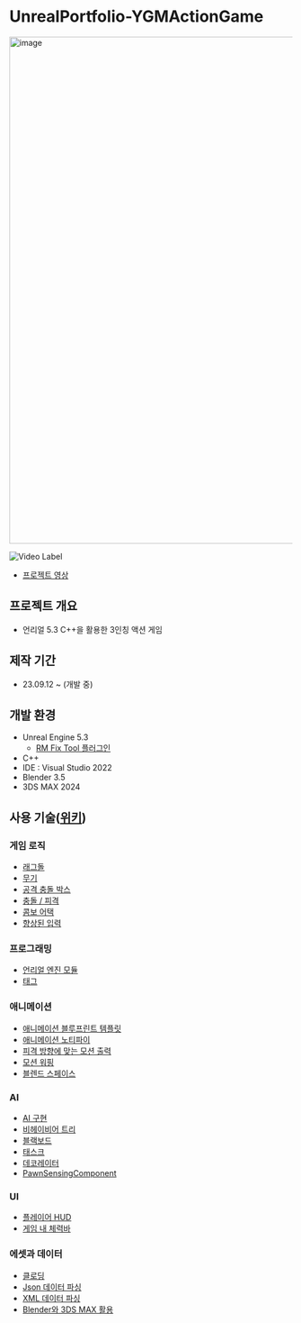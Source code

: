 # UnrealPortfolio-YGMActionGame

<img width="900" alt="image" src="https://github.com/huzi2/UnrealPortfolio-YGMActionGame/assets/31639085/ab44b0a7-cc73-4d0f-9c8c-d25691daf78a">

![Video Label](http://img.youtube.com/vi/9AO-G4ecnsI/0.jpg)

- [프로젝트 영상](https://youtu.be/9AO-G4ecnsI)

## 프로젝트 개요

- 언리얼 5.3 C++을 활용한 3인칭 액션 게임

## 제작 기간

- 23.09.12 ~ (개발 중)

## 개발 환경

- Unreal Engine 5.3
    - [RM Fix Tool 플러그인](https://www.unrealengine.com/marketplace/ko/product/rm-fix-tool)
- C++
- IDE : Visual Studio 2022
- Blender 3.5
- 3DS MAX 2024

## 사용 기술([위키](https://github.com/huzi2/UnrealPortfolio-YGMActionGame/wiki))

### 게임 로직
- [래그돌](https://github.com/huzi2/UnrealPortfolio-YGMActionGame/wiki/게임-로직#래그돌)
- [무기](https://github.com/huzi2/UnrealPortfolio-YGMActionGame/wiki/게임-로직#무기)
- [공격 충돌 박스](https://github.com/huzi2/UnrealPortfolio-YGMActionGame/wiki/게임-로직#공격-충돌-박스)
- [충돌 / 피격](https://github.com/huzi2/UnrealPortfolio-YGMActionGame/wiki/게임-로직#충돌--피격)
- [콤보 어택](https://github.com/huzi2/UnrealPortfolio-YGMActionGame/wiki/게임-로직#콤보-어택)
- [향상된 입력](https://github.com/huzi2/UnrealPortfolio-YGMActionGame/wiki/게임-로직#향상된-입력)

### 프로그래밍
- [언리얼 엔진 모듈](https://github.com/huzi2/UnrealPortfolio-YGMActionGame/wiki/프로그래밍#언리얼-엔진-모듈)
- [태그](https://github.com/huzi2/UnrealPortfolio-YGMActionGame/wiki/프로그래밍#태그)

### 애니메이션
- [애니메이션 블루프린트 템플릿](https://github.com/huzi2/UnrealPortfolio-YGMActionGame/wiki/애니메이션#애니메이션-블루프린트-템플릿)
- [애니메이션 노티파이](https://github.com/huzi2/UnrealPortfolio-YGMActionGame/wiki/애니메이션#애니메이션-노티파이)
- [피격 방향에 맞는 모션 출력](https://github.com/huzi2/UnrealPortfolio-YGMActionGame/wiki/애니메이션#피격-방향에-맞는-모션-출력)
- [모션 워핑](https://github.com/huzi2/UnrealPortfolio-YGMActionGame/wiki/애니메이션#모션-워핑)
- [블렌드 스페이스](https://github.com/huzi2/UnrealPortfolio-YGMActionGame/wiki/애니메이션#블렌드-스페이스)

### AI
- [AI 구현](https://github.com/huzi2/UnrealPortfolio-YGMActionGame/wiki/AI#AI-구현)
- [비헤이비어 트리](https://github.com/huzi2/UnrealPortfolio-YGMActionGame/wiki/AI#비헤이비어-트리)
- [블랙보드](https://github.com/huzi2/UnrealPortfolio-YGMActionGame/wiki/AI#블랙보드)
- [태스크](https://github.com/huzi2/UnrealPortfolio-YGMActionGame/wiki/AI#태스크)
- [데코레이터](https://github.com/huzi2/UnrealPortfolio-YGMActionGame/wiki/AI#데코레이터)
- [PawnSensingComponent](https://github.com/huzi2/UnrealPortfolio-YGMActionGame/wiki/AI#pawnsensingcomponent)

### UI
- [플레이어 HUD](https://github.com/huzi2/UnrealPortfolio-YGMActionGame/wiki/UI#플레이어-HUD)
- [게임 내 체력바](https://github.com/huzi2/UnrealPortfolio-YGMActionGame/wiki/UI#게임-내-체력바)

### 에셋과 데이터
- [클로딩](https://github.com/huzi2/UnrealPortfolio-YGMActionGame/wiki/에셋과-데이터#클로딩)
- [Json 데이터 파싱](https://github.com/huzi2/UnrealPortfolio-YGMActionGame/wiki/에셋과-데이터#json-데이터-파싱)
- [XML 데이터 파싱](https://github.com/huzi2/UnrealPortfolio-YGMActionGame/wiki/에셋과-데이터#xml-데이터-파싱)
- [Blender와 3DS MAX 활용](https://github.com/huzi2/UnrealPortfolio-YGMActionGame/wiki/에셋과-데이터#blender와-3ds-max-활용)

